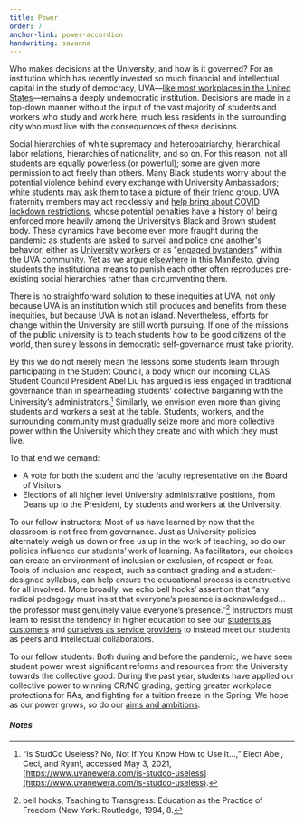 ```yaml
---
title: Power
order: 7
anchor-link: power-accordion
handwriting: savanna
---
```

Who makes decisions at the University, and how is it governed? For an institution which has recently invested so much financial and intellectual capital in the study of democracy, UVA—[like most workplaces in the United States](https://theanarchistlibrary.org/library/bob-black-the-abolition-of-work/)—remains a deeply undemocratic institution. Decisions are made in a top-down manner without the input of the vast majority of students and workers who study and work here, much less residents in the surrounding city who must live with the consequences of these decisions. 

<div id="power">
Social hierarchies of white supremacy and heteropatriarchy, hierarchical labor relations, hierarchies of nationality, and so on. For this reason, not all students are equally powerless (or powerful); some are given more permission to act freely than others. Many Black students worry about the potential violence behind every exchange with University Ambassadors; <a href="https://twitter.com/BeyondUva/status/1362145210743062530">white students may ask them to take a picture of their friend group</a>. UVA fraternity members may act recklessly and <a href="https://www.cavalierdaily.com/article/2021/02/u-va-confirms-covid-19-violations-are-being-brought-against-five-fraternities">help bring about COVID lockdown restrictions</a>, whose potential penalties have a history of being enforced more heavily among the University’s Black and Brown student body. These dynamics have become even more fraught during the pandemic as students are asked to surveil and police one another's behavior, either as <a href="https://www.c-ville.com/read-em-and-weep-uva-library-employees-fear-for-their-safety">University</a> <a href="https://docs.google.com/document/d/105-BM14US86B0tSfU_2AnETogObAvPgnoxDKfs11g1U/edit">workers</a> or as "<a href="https://uvaemergency.virginia.edu/netbadge/covid-19-compliance-reporting">engaged bystanders</a>" within the UVA community. Yet as we argue <a href="#classroomification">elsewhere</a> in this Manifesto, giving students the institutional means to punish each other often reproduces pre-existing social hierarchies rather than circumventing them.
</div>

There is no straightforward solution to these inequities at UVA, not only because UVA is an institution which still produces and benefits from these inequities, but because UVA is not an island. Nevertheless, efforts for change within the University are still worth pursuing. If one of the missions of the public university is to teach students how to be good citizens of the world, then surely lessons in democratic self-governance must take priority. 

By this we do not merely mean the lessons some students learn through participating in the Student Council, a body which our incoming CLAS Student Council President Abel Liu has argued is less engaged in traditional governance than in spearheading students’ collective bargaining with the University’s administrators.[^47] Similarly, we envision even more than giving students and workers a seat at the table. Students, workers, and the surrounding community must gradually seize more and more collective power within the University which they create and with which they must live.

To that end we demand:

* A vote for both the student and the faculty representative on the Board of Visitors.
* Elections of all higher level University administrative positions, from Deans up to the President, by students and workers at the University. 

To our fellow instructors: Most of us have learned by now that the classroom is not free from governance. Just as University policies alternately weigh us down or free us up in the work of teaching, so do our policies influence our students’ work of learning. As facilitators, our choices can create an environment of inclusion or exclusion, of respect or fear. Tools of inclusion and respect, such as contract grading and a student-designed syllabus, can help ensure the educational process is constructive for all involved. More broadly, we echo bell hooks’ assertion that “any radical pedagogy must insist that everyone’s presence is acknowledged… the professor must genuinely value everyone’s presence.”[^48] Instructors must learn to resist the tendency in higher education to see our [students as customers](https://www.insidehighered.com/views/2014/02/27/essay-critiques-how-student-customer-idea-erodes-key-values-higher-education) and [ourselves as service providers](https://www.chronicle.com/article/faculty-members-are-not-cashiers/) to instead meet our students as peers and intellectual collaborators.

To our fellow students: Both during and before the pandemic, we have seen student power wrest significant reforms and resources from the University towards the collective good. During the past year, students have applied our collective power to winning CR/NC grading, getting greater workplace protections for RAs, and fighting for a tuition freeze in the Spring. We hope as our power grows, so do our [aims and ambitions](https://y.dsausa.org/the-activist/why-tuition-strikes-matter/).

#### *Notes*

[^47]: “Is StudCo Useless? No, Not If You Know How to Use It…,” Elect Abel, Ceci, and Ryan!, accessed May 3, 2021, [https://www.uvanewera.com/is-studco-useless](https://www.uvanewera.com/is-studco-useless).
[^48]: bell hooks, Teaching to Transgress: Education as the Practice of Freedom (New York: Routledge, 1994, 8.